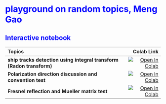 <H1 style="color: blue">
playground on random topics, Meng Gao
</H1>

<H2 style="color:blue">
Interactive notebook
</H2>

| Topics | Colab Link |
| :--- | ---: |
| **ship tracks detection using integral transform (Radon transform)** | [![Open In Colab](https://colab.research.google.com/assets/colab-badge.svg)](https://colab.research.google.com/github/kiwiriver/cloud/blob/master/notebook/t01_ship_track.ipynb)|
| **Polarization direction discussion and convention test** | [![Open In Colab](https://colab.research.google.com/assets/colab-badge.svg)](https://colab.research.google.com/github/kiwiriver/cloud/blob/master/notebook/t02_aolp.ipynb)|
| **Fresnel reflection and Mueller matrix test** | [![Open In Colab](https://colab.research.google.com/assets/colab-badge.svg)](https://colab.research.google.com/github/kiwiriver/cloud/blob/master/notebook/t03_fresnel.ipynb)|
